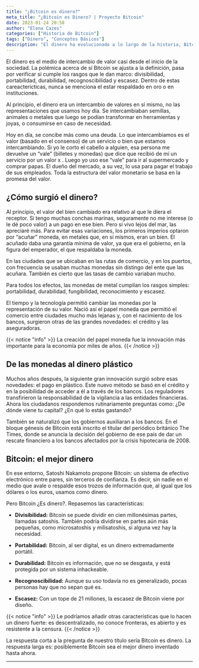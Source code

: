 ```yaml
---
title: "¿Bitcoin es dinero?"
meta_title: "¿Bitcoin es Dinero? | Proyecto Bitcoin"
date: 2023-01-24 20:58
author: "Elena Cazes"
categories: ["Historia de Bitcoin"]
tags: ["Dinero", "Conceptos Básicos"]
description: "El dinero ha evolucionado a lo largo de la historia, Bitcoin es su última versión"
---
```


El dinero es el medio de intercambio de valor casi desde el inicio de la sociedad. La polémica acerca de sí Bitcoin se ajusta a la definición, pasa por verificar si cumple los rasgos que le dan marco: divisibilidad, portabilidad, durabilidad, recognoscibilidad y escasez. Dentro de estas careactericticas, nunca se menciona el estar respaldado en oro o en instituciones.

Al principio, el dinero era un intercambio de valores en sí mismo, no las representaciones que usamos hoy día. Se intercambiaban semillas, animales o metales que luego se podían transformar en herramientas y joyas, o consumirse en caso de necesidad.

Hoy en día, se concibe más como una deuda. Lo que intercambiamos es el valor (basado en el consenso) de un servicio o bien que estamos intercambiando. Si yo le corto el cabello a alguien, esa persona me devuelve un “vale” (billetes y monedas) que dice que recibió de mí un servicio por un valor x . Luego yo uso ese “vale” para ir al supermercado y comprar papas. El dueño del mercado, a su vez, lo usa para pagar el trabajo de sus empleados. Toda la estructura del valor monetario se basa en la promesa del valor.

## ¿Cómo surgió el dinero?

Al principio, el valor del bien cambiado era relativo al que le diera el receptor. Si tengo muchas conchas marinas, seguramente no me interese (o le dé poco valor) a un pago en ese bien. Pero si vivo lejos del mar, las apreciaré más. Para evitar esas variaciones, los primeros imperios optaron por “acuñar” moneda, en metales que, en sí mismos, eran un bien. El acuñado daba una garantía mínima de valor, ya que era el gobierno, en la figura del emperador, el que respaldaba la moneda.

En las ciudades que se ubicaban en las rutas de comercio, y en los puertos, con frecuencia se usaban muchas monedas sin distingo del ente que las acuñara. También es cierto que las tasas de cambio variaban mucho.

Para todos los efectos, las monedas de metal cumplían los rasgos simples: portabilidad, durabilidad, fungibilidad, reconocimiento y escasez.

El tiempo y la tecnología permitió cambiar las monedas por la representación de su valor. Nació así el papel moneda que permitió el comercio entre ciudades mucho más lejanas y, con el nacimiento de los bancos, surgieron otras de las grandes novedades: el crédito y las aseguradoras.

{{< notice "info" >}}
La creación del papel moneda fue la innovación más importante para la economía por miles de años.
{{< /notice >}}

## De las monedas al dinero plástico

Muchos años después, la siguiente gran innovación surgió sobre esas novedades: el pago en plástico. Este nuevo método se basó en el crédito y en la posibilidad de acceder a él a través de los bancos. Los reguladores transfirieron la responsabilidad de la vigilancia a las entidades financieras. Ahora los ciudadanos respondemos rutinariamente preguntas como: ¿De dónde viene tu capital? ¿En qué lo estás gastando?

También se naturalizó que los gobiernos auxiliaran a los bancos. En el bloque génesis de Bitcoin está inscrito el titular del periódico británico The Times, donde se anuncia la decisión del gobierno de ese país de dar un rescate financiero a los bancos afectados por la crisis hipotecaria de 2008.

## Bitcoin: el mejor dinero

En ese entorno, Satoshi Nakamoto propone Bitcoin: un sistema de efectivo electrónico entre pares, sin terceros de confianza. Es decir, sin nadie en el medio que avale o respalde esos trozos de información que, al igual que los dólares o los euros, usamos como dinero.

Pero Bitcoin ¿Es dinero?. Repasemos las características:

- **Divisibilidad:** Bitcoin se puede dividir en cien millonésimas partes, llamadas satoshis. También podría dividirse en partes aún más pequeñas, como microsatoshis y milisatoshis, si alguna vez hay la necesidad.

- **Portabilidad:** Bitcoin, al ser digital, es un dinero extremadamente portátil.

- **Durabilidad:** Bitcoin es información, que no se desgasta, y está protegida por un sistema inhackeable.

- **Recognoscibilidad:** Aunque su uso todavía no es generalizado, pocas personas hay que no sepan qué es.

- **Escasez:** Con un tope de 21 millones, la escasez de Bitcoin viene por diseño.

{{< notice "info" >}}
Le podríamos añadir otras características que lo hacen un dinero fuerte: es descentralizado, no conoce fronteras, es abierto y es resistente a la censura.
{{< /notice >}}

La respuesta corta a la pregunta de nuestro título sería Bitcoin es dinero. La respuesta larga es: posiblemente Bitcoin sea el mejor dinero inventado hasta ahora.

<hr>
